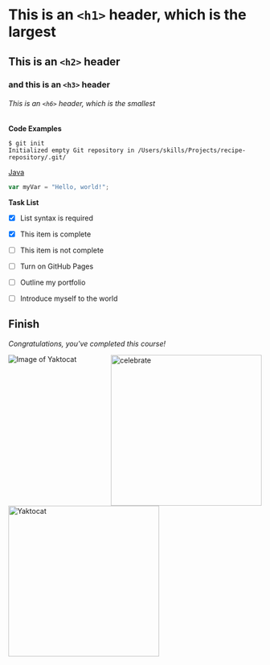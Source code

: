 # This is an `<h1>` header, which is the largest
## This is an `<h2>` header
### and this is an `<h3>` header 
###### This is an `<h6>` header, which is the smallest

<b> Code Examples </b>  
```
$ git init
Initialized empty Git repository in /Users/skills/Projects/recipe-repository/.git/
```

<u>Java </u> 
``` javascript
var myVar = "Hello, world!";
```

<b> Task List </b>
- [x] List syntax is required
- [x] This item is complete
- [ ] This item is not complete
    
- [ ] Turn on GitHub Pages
- [ ] Outline my portfolio
- [ ] Introduce myself to the world

## Finish

_Congratulations, you've completed this course!_

<img src=https://octodex.github.com/images/welcometocat.png alt=celebrate width=300 align=right>
<img src=https://octodex.github.com/images/yaktocat.png alt=Yaktocat width=300 align=left>

![Image of Yaktocat](https://octodex.github.com/images/yaktocat.png)
